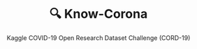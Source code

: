 <h1 align="center">🔍 Know-Corona</h1>

<p align="center">Kaggle COVID-19 Open Research Dataset Challenge (CORD-19)</p>
